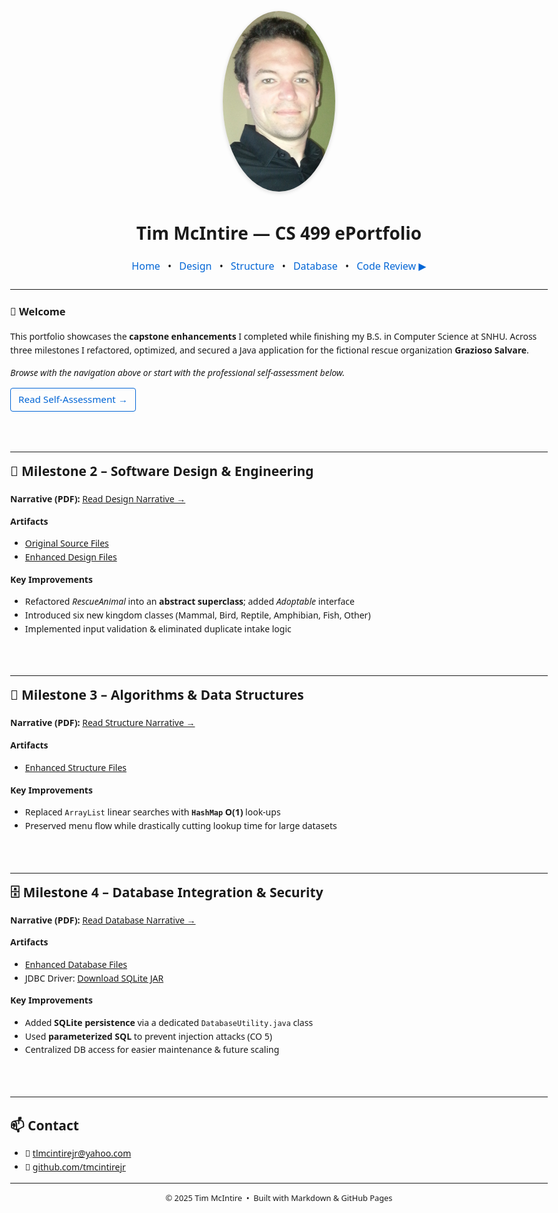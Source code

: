 <!-- ────────────────────────────────────────────────────────────────────────── -->
<!-- Small page-scope CSS: hides repo title banner & applies clean layout     -->
<style>
/* Hide automatic “CS499” heading that GitHub Pages injects */
header h1 { display:none !important; }

/* Global settings */
body { max-width: 900px; margin: 0 auto; font-family: system-ui, sans-serif; line-height: 1.55; }

/* Navbar */
.navbar { text-align:center; margin: 0 0 24px 0; font-size: 1rem; }
.navbar a { margin: 0 8px; text-decoration:none; color:#0366d6; }
.navbar a:hover { text-decoration:underline; }

/* Section dividers */
section { margin-bottom: 64px; }
section h2 { margin-top: 0; }

/* Button-style links */
.btn { display:inline-block; padding:6px 12px; border:1px solid #0366d6; border-radius:4px;
       color:#0366d6; text-decoration:none; font-size:.95rem; }
.btn:hover { background:#0366d6; color:#fff; }
</style>

<!-- ────────────────────────────────────────────────────────────────────────── -->
<!--  Hero / profile photo  -->
<p align="center">
  <img src="https://raw.githubusercontent.com/tmcintirejr/CS499/main/photos/profile.jpg"
       alt="Tim McIntire" width="180" style="border-radius:50%; box-shadow:0 2px 6px rgba(0,0,0,.15)">
</p>

<h1 align="center">Tim McIntire — CS 499 ePortfolio</h1>

<div class="navbar">
  <a href="#home">Home</a> •
  <a href="#design">Design</a> •
  <a href="#structure">Structure</a> •
  <a href="#database">Database</a> •
  <a href="https://youtu.be/6r4VogDAAPQ" target="_blank">Code Review ▶︎</a>
</div>

---

<a id="home"></a>
<section>

### 👋 Welcome

This portfolio showcases the **capstone enhancements** I completed while finishing my B.S. in Computer Science at SNHU. Across three milestones I refactored, optimized, and secured a Java application for the fictional rescue organization **Grazioso Salvare**.  

*Browse with the navigation above or start with the professional self-assessment below.*

<p><a class="btn" href="narratives/self-assessment.md" target="_blank">Read Self-Assessment →</a></p>

</section>

---

<a id="design"></a>
<section>

## 🧰 Milestone 2 – Software Design & Engineering

**Narrative (PDF):** <a href="narratives/design-narrative.docx" target="_blank">Read Design Narrative →</a>  

**Artifacts**

* [Original Source Files](artifacts/original/)  
* [Enhanced Design Files](artifacts/design/)  

**Key Improvements**

* Refactored *RescueAnimal* into an **abstract superclass**; added *Adoptable* interface  
* Introduced six new kingdom classes (Mammal, Bird, Reptile, Amphibian, Fish, Other)  
* Implemented input validation & eliminated duplicate intake logic  

</section>

---

<a id="structure"></a>
<section>

## 🧮 Milestone 3 – Algorithms & Data Structures

**Narrative (PDF):** <a href="narratives/structure-narrative.docx" target="_blank">Read Structure Narrative →</a>  

**Artifacts**

* [Enhanced Structure Files](artifacts/structure/)  

**Key Improvements**

* Replaced `ArrayList` linear searches with **`HashMap` O(1)** look-ups  
* Preserved menu flow while drastically cutting lookup time for large datasets  

</section>

---

<a id="database"></a>
<section>

## 🗄️ Milestone 4 – Database Integration & Security

**Narrative (PDF):** <a href="narratives/database-narrative.docx" target="_blank">Read Database Narrative →</a>  

**Artifacts**

* [Enhanced Database Files](artifacts/database/)  
* JDBC Driver: <a href="lib/sqlite-jdbc-3.45.3.0.jar" target="_blank">Download SQLite JAR</a>

**Key Improvements**

* Added **SQLite persistence** via a dedicated `DatabaseUtility.java` class  
* Used **parameterized SQL** to prevent injection attacks (CO 5)  
* Centralized DB access for easier maintenance & future scaling  

</section>

---

## 📫 Contact

* 📧 tlmcintirejr@yahoo.com  
* 🔗 <a href="https://github.com/tmcintirejr" target="_blank">github.com/tmcintirejr</a>

---

<p align="center" style="font-size:.8rem">
© 2025 Tim McIntire &nbsp;•&nbsp; Built with Markdown & GitHub Pages
</p>
